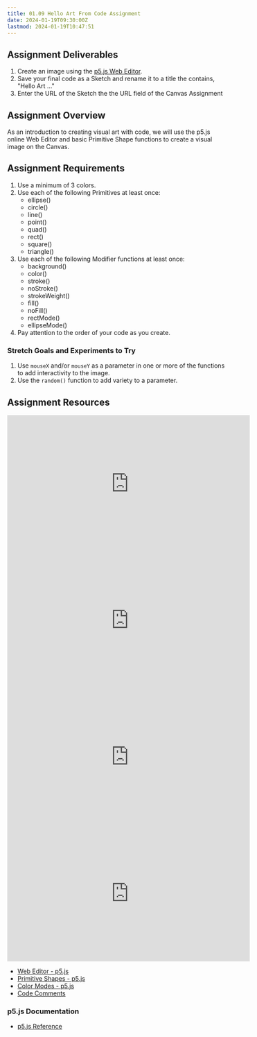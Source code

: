 ```yaml
---
title: 01.09 Hello Art From Code Assignment
date: 2024-01-19T09:30:00Z
lastmod: 2024-01-19T10:47:51
---
```


## Assignment Deliverables

1. Create an image using the [p5.js Web Editor](https://editor.p5js.org).
2. Save your final code as a Sketch and rename it to a title the contains, "Hello Art ..."
3. Enter the URL of the Sketch the the URL field of the Canvas Assignment

## Assignment Overview

As an introduction to creating visual art with code, we will use the p5.js online Web Editor and basic Primitive Shape functions to create a visual image on the Canvas.

## Assignment Requirements

1. Use a minimum of 3 colors.
2. Use each of the following Primitives at least once:
   - ellipse()
   - circle()
   - line()
   - point()
   - quad()
   - rect()
   - square()
   - triangle()
3. Use each of the following Modifier functions at least once:
   - background()
   - color()
   - stroke()
   - noStroke()
   - strokeWeight()
   - fill()
   - noFill()
   - rectMode()
   - ellipseMode()
4. Pay attention to the order of your code as you create.

### Stretch Goals and Experiments to Try

1. Use `mouseX` and/or `mouseY` as a parameter in one or more of the functions to add interactivity to the image.
2. Use the `random()` function to add variety to a parameter.

## Assignment Resources

<div class="video-grid">
<div class="iframe-16-9-container">
<iframe class="youTubeIframe" width="560" height="315" src="https://www.youtube.com/embed/SYg862WYaic?si=XxzLlRN9jxMWpfa-?rel=0" title="YouTube video player" frameborder="0" allow="accelerometer; autoplay; clipboard-write; encrypted-media; gyroscope; picture-in-picture; web-share" allowfullscreen></iframe>
</div>

<div class="iframe-16-9-container">
<iframe class="youTubeIframe" width="560" height="315" src="https://www.youtube.com/embed/7U0wQlDod60?si=kL-nwYtDLqyy1VOt?rel=0" title="YouTube video player" frameborder="0" allow="accelerometer; autoplay; clipboard-write; encrypted-media; gyroscope; picture-in-picture; web-share" allowfullscreen></iframe>
</div>

<div class="iframe-16-9-container">
<iframe class="youTubeIframe" width="560" height="315" src="https://www.youtube.com/embed/uBj4dZmxONA?si=e3HsTRd8_PHR8KZo?rel=0" title="YouTube video player" frameborder="0" allow="accelerometer; autoplay; clipboard-write; encrypted-media; gyroscope; picture-in-picture; web-share" allowfullscreen></iframe>
</div>

<div class="iframe-16-9-container">
<iframe class="youTubeIframe" width="560" height="315" src="https://www.youtube.com/embed/A2pH3TOEgok?si=dv9BxZTB8orHlm8M?rel=0" title="YouTube video player" frameborder="0" allow="accelerometer; autoplay; clipboard-write; encrypted-media; gyroscope; picture-in-picture; web-share" allowfullscreen></iframe>
</div>
</div>

- [Web Editor - p5.js](../../../../coding/p5js/p5-js-web-editor-basics.md)
- [Primitive Shapes - p5.js](../../../../coding/p5js/primitive-shapes-p5-js.md)
- [Color Modes - p5.js](../../../../coding/p5js/color-modes-p5-js.md)
- [Code Comments](../../../../coding/p5js/code-comments-p5-js.md)

### p5.js Documentation

- [p5.js Reference](https://p5js.org/reference/)
